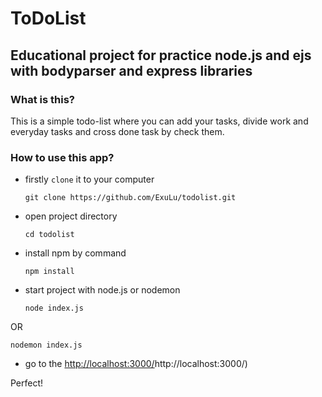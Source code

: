 # ToDoList
## Educational project for practice node.js and ejs with bodyparser and express libraries

### What is this?

This is a simple todo-list where you can add your tasks, divide work and everyday tasks and cross done task by check them.

### How to use this app?

- firstly `clone` it to your computer
  ```
  git clone https://github.com/ExuLu/todolist.git
  ```

- open project directory
  ```
  cd todolist
  ```
  
- install npm by command
  ```
  npm install
  ```

- start project with node.js or nodemon
  ```
  node index.js
  ```
OR
```
nodemon index.js
```

- go to the [http://localhost:3000/](http://localhost:3000/)http://localhost:3000/)

Perfect!
